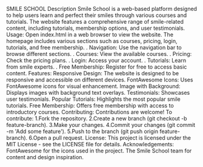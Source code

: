 SMILE SCHOOL
Description
Smile School is a web-based platform designed to help users learn and perfect their smiles through various courses and tutorials. 
The website features a comprehensive range of smile-related content, including tutorials, membership options, and user testimonials.
Usage:
Open index.html in a web browser to view the website. 
The homepage includes various sections such as courses, pricing, login, tutorials, and free membership.
. Navigation: Use the navigation bar to browse different sections.
. Courses: View the available courses.
. Pricing: Check the pricing plans.
. Login: Access your account.
. Tutorials: Learn from smile experts.
. Free Membership: Register for free to access basic content.
Features:
Responsive Design: The website is designed to be responsive and accessible on different devices.
FontAwesome Icons: Uses FontAwesome icons for visual enhancement. Image with Background: Displays images with background 
text overlays. Testimonials: Showcases user testimonials. Popular Tutorials: Highlights the most popular smile tutorials.
Free Membership: Offers free membership with access to introductory courses.
Contributing:
Contributions are welcome! To contribute:
1.Fork the repository.
2.Create a new branch (git checkout -b feature-branch).
3.Make your changes.
4.Commit your changes (git commit -m 'Add some feature').
5.Push to the branch (git push origin feature-branch).
6.Open a pull request.
License:
This project is licensed under the MIT License - see the LICENSE file for details.
Acknowledgements:
FontAwesome for the icons used in the project. The Smile School team for content and design inspiration.
